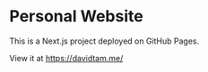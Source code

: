 # Personal Website

This is a Next.js project deployed on GitHub Pages.

View it at https://davidtam.me/
